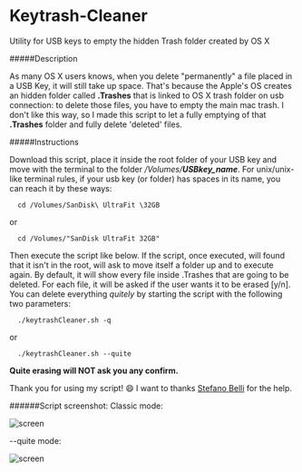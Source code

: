 # Keytrash-Cleaner
Utility for USB keys to empty the hidden Trash folder created by OS X

#####Description

As many OS X users knows, when you delete "permanently" a file placed in a USB Key, it will still take up space. That's because the Apple's OS creates an hidden folder called **.Trashes** that is linked to OS X trash folder on usb connection: to delete those files, you have to empty the main mac trash. I don't like this way, so I made this script to let a fully emptying of that **.Trashes** folder and fully delete 'deleted' files.

#####Instructions

Download this script, place it inside the root folder of your USB key and move with the terminal to the folder _/Volumes/**USBkey_name**_.
For unix/unix-like terminal rules, if your usb key (or folder) has spaces in its name, you can reach it by these ways:

      cd /Volumes/SanDisk\ UltraFit \32GB

or

      cd /Volumes/"SanDisk UltraFit 32GB"

Then execute the script like below. If the script, once executed, will found that it isn't in the root, will ask to move itself a folder up and to execute again.
By default, it will show every file inside .Trashes that are going to be deleted. For each file, it will be asked if the user wants it to be erased [y/n].
You can delete everything _quitely_ by starting the script with the following two parameters:

      ./keytrashCleaner.sh -q

or

      ./keytrashCleaner.sh --quite

**Quite erasing will NOT ask you any confirm.**

Thank you for using my script! :smile:
I want to thanks [Stefano Belli](https://github.com/StefanoBelli) for the help.

######Script screenshot:
Classic mode:

![screen](http://i.imgur.com/P60y3zH.png)

--quite mode:

![screen](http://i.imgur.com/ih6MGvI.png)
